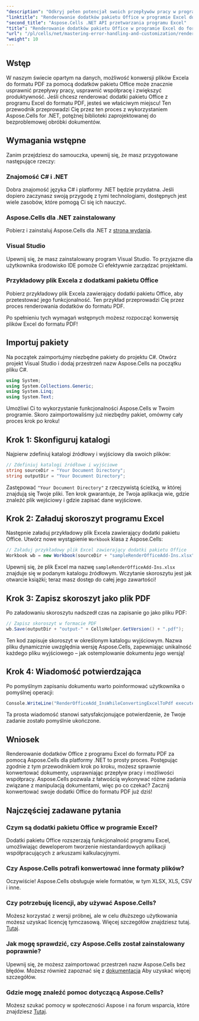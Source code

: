 ```yaml
---
"description": "Odkryj pełen potencjał swoich przepływów pracy w programie Excel, ucząc się, jak płynnie konwertować pliki Excel zawierające dodatki pakietu Office do formatu PDF za pomocą Aspose.Cells dla platformy .NET. Ten kompleksowy przewodnik przedstawia podejście krok po kroku."
"linktitle": "Renderowanie dodatków pakietu Office w programie Excel do formatu PDF za pomocą Aspose.Cells"
"second_title": "Aspose.Cells .NET API przetwarzania programu Excel"
"title": "Renderowanie dodatków pakietu Office w programie Excel do formatu PDF za pomocą Aspose.Cells"
"url": "/pl/cells/net/mastering-error-handling-and-customization/render-office-add-ins-in-excel-to-pdf-format/"
"weight": 10
---
```


## Wstęp

W naszym świecie opartym na danych, możliwość konwersji plików Excela do formatu PDF za pomocą dodatków pakietu Office może znacznie usprawnić przepływy pracy, usprawnić współpracę i zwiększyć produktywność. Jeśli chcesz renderować dodatki pakietu Office z programu Excel do formatu PDF, jesteś we właściwym miejscu! Ten przewodnik przeprowadzi Cię przez ten proces z wykorzystaniem Aspose.Cells for .NET, potężnej biblioteki zaprojektowanej do bezproblemowej obróbki dokumentów.

## Wymagania wstępne

Zanim przejdziesz do samouczka, upewnij się, że masz przygotowane następujące rzeczy:

### Znajomość C# i .NET
Dobra znajomość języka C# i platformy .NET będzie przydatna. Jeśli dopiero zaczynasz swoją przygodę z tymi technologiami, dostępnych jest wiele zasobów, które pomogą Ci się ich nauczyć.

### Aspose.Cells dla .NET zainstalowany
Pobierz i zainstaluj Aspose.Cells dla .NET z [strona wydania](https://releases.aspose.com/cells/net/).

### Visual Studio
Upewnij się, że masz zainstalowany program Visual Studio. To przyjazne dla użytkownika środowisko IDE pomoże Ci efektywnie zarządzać projektami.

### Przykładowy plik Excela z dodatkami pakietu Office
Pobierz przykładowy plik Excela zawierający dodatki pakietu Office, aby przetestować jego funkcjonalność. Ten przykład przeprowadzi Cię przez proces renderowania dodatków do formatu PDF.

Po spełnieniu tych wymagań wstępnych możesz rozpocząć konwersję plików Excel do formatu PDF!

## Importuj pakiety
Na początek zaimportujmy niezbędne pakiety do projektu C#. Otwórz projekt Visual Studio i dodaj przestrzeń nazw Aspose.Cells na początku pliku C#.

```csharp
using System;
using System.Collections.Generic;
using System.Linq;
using System.Text;
```
Umożliwi Ci to wykorzystanie funkcjonalności Aspose.Cells w Twoim programie. Skoro zaimportowaliśmy już niezbędny pakiet, omówmy cały proces krok po kroku!

## Krok 1: Skonfiguruj katalogi

Najpierw zdefiniuj katalogi źródłowy i wyjściowy dla swoich plików:

```csharp
// Zdefiniuj katalogi źródłowe i wyjściowe
string sourceDir = "Your Document Directory";
string outputDir = "Your Document Directory";
```

Zastępować `"Your Document Directory"` z rzeczywistą ścieżką, w której znajdują się Twoje pliki. Ten krok gwarantuje, że Twoja aplikacja wie, gdzie znaleźć plik wejściowy i gdzie zapisać dane wyjściowe.

## Krok 2: Załaduj skoroszyt programu Excel

Następnie załaduj przykładowy plik Excela zawierający dodatki pakietu Office. Utwórz nowe wystąpienie `Workbook` klasa z Aspose.Cells:

```csharp
// Załaduj przykładowy plik Excel zawierający dodatki pakietu Office
Workbook wb = new Workbook(sourceDir + "sampleRenderOfficeAdd-Ins.xlsx");
```

Upewnij się, że plik Excel ma nazwę `sampleRenderOfficeAdd-Ins.xlsx` znajduje się w podanym katalogu źródłowym. Wczytanie skoroszytu jest jak otwarcie książki; teraz masz dostęp do całej jego zawartości!

## Krok 3: Zapisz skoroszyt jako plik PDF

Po załadowaniu skoroszytu nadszedł czas na zapisanie go jako pliku PDF:

```csharp
// Zapisz skoroszyt w formacie PDF
wb.Save(outputDir + "output-" + CellsHelper.GetVersion() + ".pdf");
```

Ten kod zapisuje skoroszyt w określonym katalogu wyjściowym. Nazwa pliku dynamicznie uwzględnia wersję Aspose.Cells, zapewniając unikalność każdego pliku wyjściowego – jak ostemplowanie dokumentu jego wersją!

## Krok 4: Wiadomość potwierdzająca

Po pomyślnym zapisaniu dokumentu warto poinformować użytkownika o pomyślnej operacji:

```csharp
Console.WriteLine("RenderOfficeAdd_InsWhileConvertingExcelToPdf executed successfully.");
```

Ta prosta wiadomość stanowi satysfakcjonujące potwierdzenie, że Twoje zadanie zostało pomyślnie ukończone.

## Wniosek

Renderowanie dodatków Office z programu Excel do formatu PDF za pomocą Aspose.Cells dla platformy .NET to prosty proces. Postępując zgodnie z tym przewodnikiem krok po kroku, możesz sprawnie konwertować dokumenty, usprawniając przepływ pracy i możliwości współpracy. Aspose.Cells pozwala z łatwością wykonywać różne zadania związane z manipulacją dokumentami, więc po co czekać? Zacznij konwertować swoje dodatki Office do formatu PDF już dziś!

## Najczęściej zadawane pytania

### Czym są dodatki pakietu Office w programie Excel?
Dodatki pakietu Office rozszerzają funkcjonalność programu Excel, umożliwiając deweloperom tworzenie niestandardowych aplikacji współpracujących z arkuszami kalkulacyjnymi.

### Czy Aspose.Cells potrafi konwertować inne formaty plików?
Oczywiście! Aspose.Cells obsługuje wiele formatów, w tym XLSX, XLS, CSV i inne.

### Czy potrzebuję licencji, aby używać Aspose.Cells?
Możesz korzystać z wersji próbnej, ale w celu dłuższego użytkowania możesz uzyskać licencję tymczasową. Więcej szczegółów znajdziesz tutaj. [Tutaj](https://purchase.aspose.com/temporary-license/).

### Jak mogę sprawdzić, czy Aspose.Cells został zainstalowany poprawnie?
Upewnij się, że możesz zaimportować przestrzeń nazw Aspose.Cells bez błędów. Możesz również zapoznać się z [dokumentacja](https://reference.aspose.com/cells/net/) Aby uzyskać więcej szczegółów.

### Gdzie mogę znaleźć pomoc dotyczącą Aspose.Cells?
Możesz szukać pomocy w społeczności Aspose i na forum wsparcia, które znajdziesz [Tutaj](https://forum.aspose.com/c/cells/9).